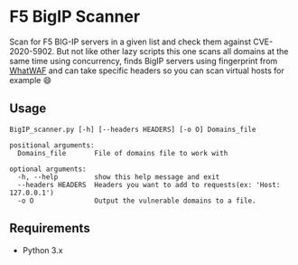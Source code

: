 # F5 BigIP Scanner
Scan for F5 BIG-IP servers in a given list and check them against CVE-2020-5902.
But not like other lazy scripts this one scans all domains at the same time using concurrency, finds BigIP servers using fingerprint from [WhatWAF](https://github.com/Ekultek/WhatWaf) and can take specific headers so you can scan virtual hosts for example :smile:

## Usage
```
BigIP_scanner.py [-h] [--headers HEADERS] [-o O] Domains_file

positional arguments:
  Domains_file       File of domains file to work with

optional arguments:
  -h, --help         show this help message and exit
  --headers HEADERS  Headers you want to add to requests(ex: 'Host: 127.0.0.1')
  -o O               Output the vulnerable domains to a file.
```

## Requirements
- Python 3.x
